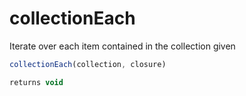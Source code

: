 # collectionEach

Iterate over each item contained in the collection given

```javascript
collectionEach(collection, closure)
```

```javascript
returns void
```
